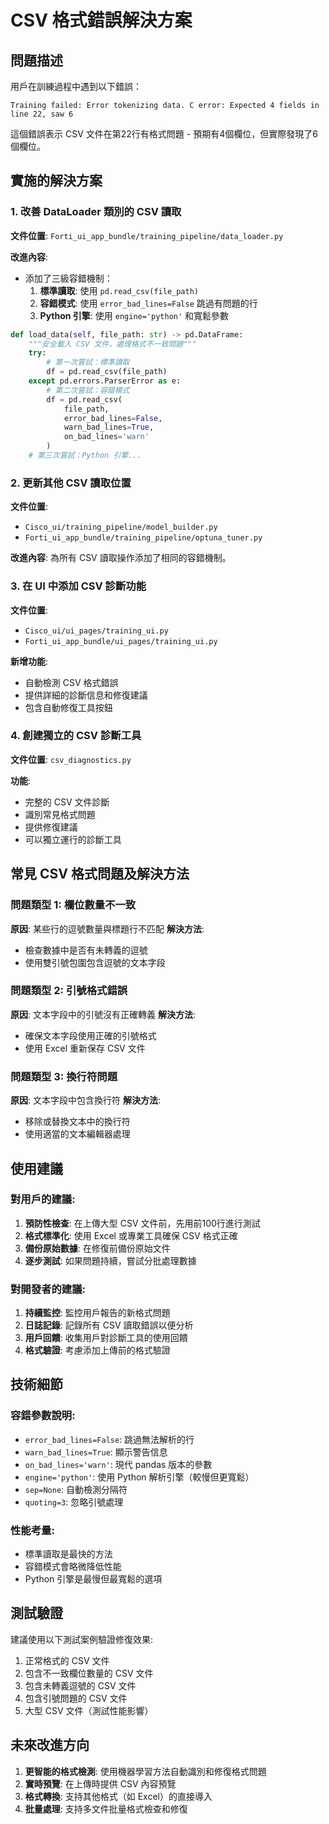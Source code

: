 # CSV 格式錯誤解決方案

## 問題描述

用戶在訓練過程中遇到以下錯誤：
```
Training failed: Error tokenizing data. C error: Expected 4 fields in line 22, saw 6
```

這個錯誤表示 CSV 文件在第22行有格式問題 - 預期有4個欄位，但實際發現了6個欄位。

## 實施的解決方案

### 1. 改善 DataLoader 類別的 CSV 讀取

**文件位置**: `Forti_ui_app_bundle/training_pipeline/data_loader.py`

**改進內容**:
- 添加了三級容錯機制：
  1. **標準讀取**: 使用 `pd.read_csv(file_path)`
  2. **容錯模式**: 使用 `error_bad_lines=False` 跳過有問題的行
  3. **Python 引擎**: 使用 `engine='python'` 和寬鬆參數

```python
def load_data(self, file_path: str) -> pd.DataFrame:
    """安全載入 CSV 文件，處理格式不一致問題"""
    try:
        # 第一次嘗試：標準讀取
        df = pd.read_csv(file_path)
    except pd.errors.ParserError as e:
        # 第二次嘗試：容錯模式
        df = pd.read_csv(
            file_path,
            error_bad_lines=False,
            warn_bad_lines=True,
            on_bad_lines='warn'
        )
    # 第三次嘗試：Python 引擎...
```

### 2. 更新其他 CSV 讀取位置

**文件位置**:
- `Cisco_ui/training_pipeline/model_builder.py`
- `Forti_ui_app_bundle/training_pipeline/optuna_tuner.py`

**改進內容**: 為所有 CSV 讀取操作添加了相同的容錯機制。

### 3. 在 UI 中添加 CSV 診斷功能

**文件位置**:
- `Cisco_ui/ui_pages/training_ui.py`
- `Forti_ui_app_bundle/ui_pages/training_ui.py`

**新增功能**:
- 自動檢測 CSV 格式錯誤
- 提供詳細的診斷信息和修復建議
- 包含自動修復工具按鈕

### 4. 創建獨立的 CSV 診斷工具

**文件位置**: `csv_diagnostics.py`

**功能**:
- 完整的 CSV 文件診斷
- 識別常見格式問題
- 提供修復建議
- 可以獨立運行的診斷工具

## 常見 CSV 格式問題及解決方法

### 問題類型 1: 欄位數量不一致
**原因**: 某些行的逗號數量與標題行不匹配
**解決方法**:
- 檢查數據中是否有未轉義的逗號
- 使用雙引號包圍包含逗號的文本字段

### 問題類型 2: 引號格式錯誤
**原因**: 文本字段中的引號沒有正確轉義
**解決方法**:
- 確保文本字段使用正確的引號格式
- 使用 Excel 重新保存 CSV 文件

### 問題類型 3: 換行符問題
**原因**: 文本字段中包含換行符
**解決方法**:
- 移除或替換文本中的換行符
- 使用適當的文本編輯器處理

## 使用建議

### 對用戶的建議:
1. **預防性檢查**: 在上傳大型 CSV 文件前，先用前100行進行測試
2. **格式標準化**: 使用 Excel 或專業工具確保 CSV 格式正確
3. **備份原始數據**: 在修復前備份原始文件
4. **逐步測試**: 如果問題持續，嘗試分批處理數據

### 對開發者的建議:
1. **持續監控**: 監控用戶報告的新格式問題
2. **日誌記錄**: 記錄所有 CSV 讀取錯誤以便分析
3. **用戶回饋**: 收集用戶對診斷工具的使用回饋
4. **格式驗證**: 考慮添加上傳前的格式驗證

## 技術細節

### 容錯參數說明:
- `error_bad_lines=False`: 跳過無法解析的行
- `warn_bad_lines=True`: 顯示警告信息
- `on_bad_lines='warn'`: 現代 pandas 版本的參數
- `engine='python'`: 使用 Python 解析引擎（較慢但更寬鬆）
- `sep=None`: 自動檢測分隔符
- `quoting=3`: 忽略引號處理

### 性能考量:
- 標準讀取是最快的方法
- 容錯模式會略微降低性能
- Python 引擎是最慢但最寬鬆的選項

## 測試驗證

建議使用以下測試案例驗證修復效果:
1. 正常格式的 CSV 文件
2. 包含不一致欄位數量的 CSV 文件
3. 包含未轉義逗號的 CSV 文件
4. 包含引號問題的 CSV 文件
5. 大型 CSV 文件（測試性能影響）

## 未來改進方向

1. **更智能的格式檢測**: 使用機器學習方法自動識別和修復格式問題
2. **實時預覽**: 在上傳時提供 CSV 內容預覽
3. **格式轉換**: 支持其他格式（如 Excel）的直接導入
4. **批量處理**: 支持多文件批量格式檢查和修復